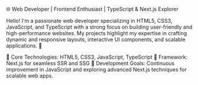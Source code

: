 🌐 Web Developer | Frontend Enthusiast | TypeScript & Next.js Explorer

Hello! I'm a passionate web developer specializing in HTML5, CSS3, JavaScript, and TypeScript with a strong focus on building user-friendly and high-performance websites. My projects highlight my expertise in crafting dynamic and responsive layouts, interactive UI components, and scalable applications. 🚀

🔹 Core Technologies: HTML5, CSS3, JavaScript, TypeScript
🔹 Framework: Next.js for seamless SSR and SSG
🔹 Development Goals: Continuous improvement in JavaScript and exploring advanced Next.js techniques for scalable web apps.
